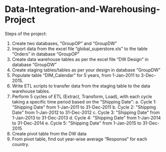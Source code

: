 # Data-Integration-and-Warehousing-Project
Steps of the project:
1.	Create two databases, “GroupOP” and “GroupDW”
2.	Import data from the excel file “global_superstore.xls” to the table “Orders” in database “GroupOP”
3.	Create data warehouse tables as per the excel file “DW Design” in database “GroupDW”
4.	Create staging tables/tables as per your design in database “GroupDW”
5.	Populate table “DIM_Calendar” for 5 years, from 1-Jan-2011 to 3-Dec-2015.
6.	Write ETL scripts to transfer data from the staging table to the data warehouse tables.
7. Perform 5 cycles of ETL (Extract, Transform, Load), with each cycle taking a specific time period based on the "Shipping Date":
  a. Cycle 1: "Shipping Date" from 1-Jan-2011 to 31-Dec-2011
  b. Cycle 2: "Shipping Date" from 1-Jan-2012 to 31-Dec-2012
  c. Cycle 3: "Shipping Date" from 1-Jan-2013 to 31-Dec-2013
  d. Cycle 4: "Shipping Date" from 1-Jan-2014 to 31-Dec-2014
  e. Cycle 5: "Shipping Date" from 1-Jan-2015 to 31-Dec-2015
8. Create pivot table from the DW data
9. From pivot table, find out year-wise average “Response” for each country.
